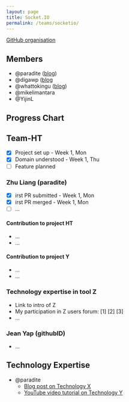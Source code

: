 ```yaml
---
layout: page
title: Socket.IO
permalink: /teams/socketio/
---
```


[GitHub organisation](https://github.com/nus-fboa2016-si)

## Members
 - @paradite ([blog](http://paradite.com))
 - @digawp ([blog](http://digawp.blogspot.sg/)
 - @whattokingu ([blog](medium.com/@whattokingu))
 - @mikelimantara
 - @YijinL


## Progress Chart

## Team-HT
* [x] Project set up - Week 1, Mon
* [x] Domain understood - Week 1, Thu
* [ ] Feature planned

### Zhu Liang (paradite)
* [x] irst PR submitted - Week 1, Mon
* [x] irst PR merged - Week 1, Mon
* [ ] ...

#### Contribution to project HT
* ...
* ...

#### Contribution to project Y
* ...
* ...

### Technology expertise in tool Z
* Link to intro of Z
* My participation in Z users forum: [1] [2] [3]
* ...

### Jean Yap (githubID)
* ...


## Technology Expertise

 - @paradite
   - [Blog post on Technology X](#)
   - [YouTube video tutorial on Technology Y](#)
